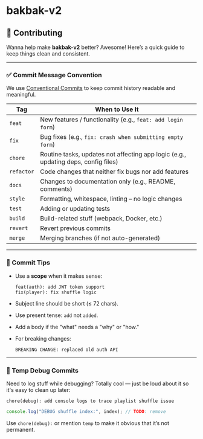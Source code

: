 # bakbak-v2


## 🤝 Contributing

Wanna help make **bakbak-v2** better? Awesome! Here’s a quick guide to keep things clean and consistent.

---

### ✅ Commit Message Convention

We use [Conventional Commits](https://www.conventionalcommits.org/) to keep commit history readable and meaningful.

| **Tag**    | **When to Use It**                                                                 |
| ---------- | ---------------------------------------------------------------------------------- |
| `feat`     | New features / functionality (e.g., `feat: add login form`)                        |
| `fix`      | Bug fixes (e.g., `fix: crash when submitting empty form`)                          |
| `chore`    | Routine tasks, updates not affecting app logic (e.g., updating deps, config files) |
| `refactor` | Code changes that neither fix bugs nor add features                                |
| `docs`     | Changes to documentation only (e.g., README, comments)                             |
| `style`    | Formatting, whitespace, linting – no logic changes                                 |
| `test`     | Adding or updating tests                                                           |
| `build`    | Build-related stuff (webpack, Docker, etc.)                                        |
| `revert`   | Revert previous commits                                                            |
| `merge`    | Merging branches (if not auto-generated)                                           |

---

### 🧠 Commit Tips

- Use a **scope** when it makes sense:

  ```
  feat(auth): add JWT token support
  fix(player): fix shuffle logic
  ```

- Subject line should be short (≤ 72 chars).

- Use present tense: `add` not `added`.

- Add a body if the "what" needs a "why" or "how."

- For breaking changes:

  ```
  BREAKING CHANGE: replaced old auth API
  ```

---

### 🔧 Temp Debug Commits

Need to log stuff while debugging? Totally cool — just be loud about it so it's easy to clean up later:

```
chore(debug): add console logs to trace playlist shuffle issue
```

```js
console.log("DEBUG shuffle index:", index); // TODO: remove
```

Use `chore(debug):` or mention `temp` to make it obvious that it’s not permanent.